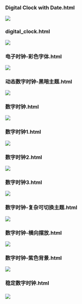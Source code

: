 ### Digital Clock with Date.html

![](https://cdn.dog.alianga.com/2025/09/26/bc5dd99b15d3ff0b.png)

### digital_clock.html

![](https://cdn.dog.alianga.com/2025/09/26/cfa2427e32a545c1.png)

### 电子时钟-彩色字体.html

![](https://cdn.dog.alianga.com/2025/09/26/0d1a184d3229ac6c.png)

### 动态数字时钟-黑暗主题.html

![](https://cdn.dog.alianga.com/2025/09/26/bdf12e5bf9a5de88.png)

### 数字时钟.html

![](https://cdn.dog.alianga.com/2025/09/26/d4516b3cec26db55.png)

### 数字时钟1.html

![](https://cdn.dog.alianga.com/2025/09/26/ad5e5abb99435947.png)

### 数字时钟2.html

![](https://cdn.dog.alianga.com/2025/09/26/bff73a62418b0821.png)

### 数字时钟3.html

![](https://cdn.dog.alianga.com/2025/09/26/23c7ea17b7500131.png)

### 数字时钟-复杂可切换主题.html

![](https://cdn.dog.alianga.com/2025/09/26/9203d25a6bcb95b1.png)

### 数字时钟-横向摆放.html

![](https://cdn.dog.alianga.com/2025/09/26/84ec3bf1c317fca3.png)

### 数字时钟-紫色背景.html

![](https://cdn.dog.alianga.com/2025/09/26/fc640adb1bdb4d9e.png)

### 稳定数字时钟.html

### ![](https://cdn.dog.alianga.com/2025/09/26/7445833bed91d88d.png)

